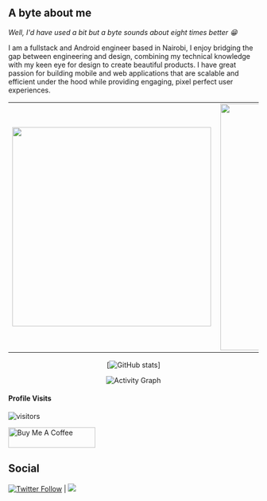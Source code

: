 ## A byte about me
*Well, I'd have used a bit but a byte sounds about eight times better :grin:*

I am a fullstack and Android engineer based in Nairobi, I enjoy bridging the gap between engineering and design, combining my technical knowledge with my keen eye for design to create beautiful products. I have great passion for building mobile and web applications that are scalable and efficient under the hood while providing engaging, pixel perfect user experiences.
<center>
<table>
  <tr>
      <td><img width="400px" align="left" src="https://github-readme-stats.vercel.app/api/top-langs/?username=liciolentimo&hide=html&layout=compact" /></td>
      <td><img width="495px" align="left" src="https://github-readme-stats.vercel.app/api?username=liciolentimo&theme=default" /></td>
  </tr>   
</table>
  
  [![GitHub stats](https://github-readme-stats-akshayashokcode.vercel.app//api?username=liciolentimo&theme=gotham&show_icons=true&include_all_commits=true&hide_border=true&bg_color=0d1117&title_color=38d252&icon_color=1f6fea&text_color=fefefe )]
 
  ![Activity Graph](https://activity-graph.herokuapp.com/graph?username=liciolentimo&theme=github&hide_border=true&bg_color=0d1117&area_color=1f6fea&line=38d252&point=1f6fea&color=fefefe)
</center>

#### Profile Visits 

![visitors](https://visitor-badge.glitch.me/badge?page_id=liciolentimo.liciolentimo)

<a href="https://www.buymeacoffee.com/liciolentimo" target="_blank"><img src="https://cdn.buymeacoffee.com/buttons/v2/default-yellow.png" alt="Buy Me A Coffee" style="height: 41px !important;width: 175px !important;" ></a>


## Social
[![Twitter Follow](https://img.shields.io/twitter/follow/liciolentimo.svg?style=social)](https://twitter.com/liciolentimo)
 |
 <a class="header-badge" target="_blank" href="https://www.linkedin.com/in/liciolentimo/">
  <img src="https://img.shields.io/badge/style--5eba00.svg?label=LinkedIn&logo=linkedin&style=social">
  </a>





